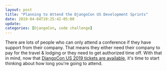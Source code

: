 ```yaml
---
layout: post
title: "Planning to Attend the DjangoCon US Development Sprints"
date: 2019-04-04T19:25:42-05:00
update: 
categories: [DjangoCon, code challenge]
---
```


There are lots of people who can only attend a conference if they have support from their company. That means they either need their company to pay for the travel & lodging or they need to get authorized time off. With that in mind, now that [DjangoCon US 2019 tickets are available](https://2019.djangocon.us/), it's time to start thinking about how long you're going to attend.
